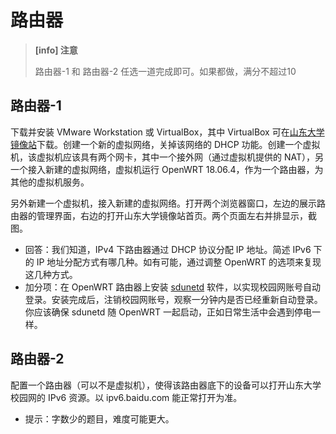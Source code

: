 # 路由器

> **[info] 注意**
>
> 路由器-1 和 路由器-2 任选一道完成即可。如果都做，满分不超过10
## 路由器-1
下载并安装 VMware Workstation 或 VirtualBox，其中 VirtualBox 可在[山东大学镜像站](https://intranet.mirrors.oops-sdu.cn/software/Windows/VirtualBox/)下载。创建一个新的虚拟网络，关掉该网络的 DHCP 功能。创建一个虚拟机，该虚拟机应该具有两个网卡，其中一个接外网（通过虚拟机提供的 NAT），另一个接入新建的虚拟网络，虚拟机运行 OpenWRT 18.06.4，作为一个路由器，为其他的虚拟机服务。

另外新建一个虚拟机，接入新建的虚拟网络。打开两个浏览器窗口，左边的展示路由器的管理界面，右边的打开山东大学镜像站首页。两个页面左右并排显示，截图。

- 回答：我们知道，IPv4 下路由器通过 DHCP 协议分配 IP 地址。简述 IPv6 下的 IP 地址分配方式有哪几种。如有可能，通过调整 OpenWRT 的选项来复现这几种方式。
- 加分项：在 OpenWRT 路由器上安装 [sdunetd](https://github.com/SadPencil/sdunetd) 软件，以实现校园网账号自动登录。安装完成后，注销校园网账号，观察一分钟内是否已经重新自动登录。你应该确保 sdunetd 随 OpenWRT 一起启动，正如日常生活中会遇到停电一样。

## 路由器-2
配置一个路由器（可以不是虚拟机），使得该路由器底下的设备可以打开山东大学校园网的 IPv6 资源。以 ipv6.baidu.com 能正常打开为准。

- 提示：字数少的题目，难度可能更大。